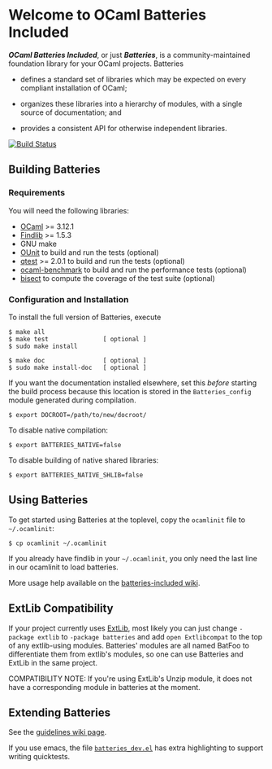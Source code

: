 Welcome to OCaml Batteries Included
===================================

***OCaml Batteries Included***, or just ***Batteries***, is a
community-maintained foundation library for your OCaml projects.
Batteries

* defines a standard set of libraries which may be expected on every
  compliant installation of OCaml;

* organizes these libraries into a hierarchy of modules, with a single
  source of documentation; and

* provides a consistent API for otherwise independent libraries.

[![Build Status](http://ci.cedeela.fr/buildStatus/icon?job=batteries)](http://ci.cedeela.fr/job/batteries)

Building Batteries
------------------

### Requirements

You will need the following libraries:

* [OCaml][] >= 3.12.1
* [Findlib][] >= 1.5.3
* GNU make
* [OUnit][] to build and run the tests (optional)
* [qtest][] >= 2.0.1 to build and run the tests (optional)
* [ocaml-benchmark][] to build and run the performance tests (optional)
* [bisect][] to compute the coverage of the test suite (optional)

[Findlib]: http://projects.camlcity.org/projects/findlib.html/
[OCaml]: http://caml.inria.fr/ocaml/release.en.html
[qtest]: http://batteries.vhugot.com/qtest/
[Camomile]: http://camomile.sourceforge.net/
[OUnit]: http://ounit.forge.ocamlcore.org/
[ocaml-benchmark]: http://ocaml-benchmark.forge.ocamlcore.org/
[bisect]: http://bisect.x9c.fr/

### Configuration and Installation

To install the full version of Batteries, execute

    $ make all
    $ make test               [ optional ]
    $ sudo make install

    $ make doc                [ optional ]
    $ sudo make install-doc   [ optional ]

If you want the documentation installed elsewhere, set this *before*
starting the build process because this location is stored in the
`Batteries_config` module generated during compilation.

    $ export DOCROOT=/path/to/new/docroot/

To disable native compilation:

    $ export BATTERIES_NATIVE=false

To disable building of native shared libraries:

    $ export BATTERIES_NATIVE_SHLIB=false


Using Batteries
---------------

To get started using Batteries at the toplevel, copy the `ocamlinit`
file to `~/.ocamlinit`:

    $ cp ocamlinit ~/.ocamlinit

If you already have findlib in your `~/.ocamlinit`, you only need the
last line in our ocamlinit to load batteries.

More usage help available on the [batteries-included wiki][batwiki].

[batwiki]: https://github.com/ocaml-batteries-team/batteries-included/wiki/

ExtLib Compatibility
--------------------

If your project currently uses [ExtLib][], most likely you can just change
`-package extlib` to `-package batteries` and add `open Extlibcompat`
to the top of any extlib-using modules.  Batteries' modules are all
named BatFoo to differentiate them from extlib's modules, so one can
use Batteries and ExtLib in the same project.

  [ExtLib]: http://code.google.com/p/ocaml-extlib/

COMPATIBILITY NOTE: If you're using ExtLib's Unzip module, it does not
have a corresponding module in batteries at the moment.


Extending Batteries
-------------------

See the [guidelines wiki page][batwiki-dev].

[batwiki-dev]: https://github.com/ocaml-batteries-team/batteries-included/wiki/Developers-guidelines

If you use emacs, the file [`batteries_dev.el`](/batteries_dev.el) has extra highlighting to support writing quicktests.

